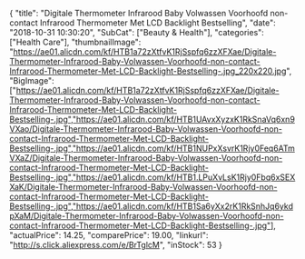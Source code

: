 {
	"title": "Digitale Thermometer Infrarood Baby Volwassen Voorhoofd non-contact Infrarood Thermometer Met LCD Backlight Bestselling",
	"date": "2018-10-31 10:30:20",
	"SubCat": ["Beauty & Health"],
	"categories": ["Health Care"],
	"thumbnailImage": "https://ae01.alicdn.com/kf/HTB1a72zXtfvK1RjSspfq6zzXFXae/Digitale-Thermometer-Infrarood-Baby-Volwassen-Voorhoofd-non-contact-Infrarood-Thermometer-Met-LCD-Backlight-Bestselling-.jpg_220x220.jpg",
	"BigImage": ["https://ae01.alicdn.com/kf/HTB1a72zXtfvK1RjSspfq6zzXFXae/Digitale-Thermometer-Infrarood-Baby-Volwassen-Voorhoofd-non-contact-Infrarood-Thermometer-Met-LCD-Backlight-Bestselling-.jpg","https://ae01.alicdn.com/kf/HTB1UAvxXyzxK1RkSnaVq6xn9VXao/Digitale-Thermometer-Infrarood-Baby-Volwassen-Voorhoofd-non-contact-Infrarood-Thermometer-Met-LCD-Backlight-Bestselling-.jpg","https://ae01.alicdn.com/kf/HTB1NUPxXsvrK1Rjy0Feq6ATmVXaZ/Digitale-Thermometer-Infrarood-Baby-Volwassen-Voorhoofd-non-contact-Infrarood-Thermometer-Met-LCD-Backlight-Bestselling-.jpg","https://ae01.alicdn.com/kf/HTB1.LPuXvLsK1Rjy0Fbq6xSEXXaK/Digitale-Thermometer-Infrarood-Baby-Volwassen-Voorhoofd-non-contact-Infrarood-Thermometer-Met-LCD-Backlight-Bestselling-.jpg","https://ae01.alicdn.com/kf/HTB1Sa6yXx2rK1RkSnhJq6ykdpXaM/Digitale-Thermometer-Infrarood-Baby-Volwassen-Voorhoofd-non-contact-Infrarood-Thermometer-Met-LCD-Backlight-Bestselling-.jpg"],
	"actualPrice": 14.25,
	"comparePrice": 19.00,
	"linkurl": "http://s.click.aliexpress.com/e/BrTglcM",
	"inStock": 53
}
